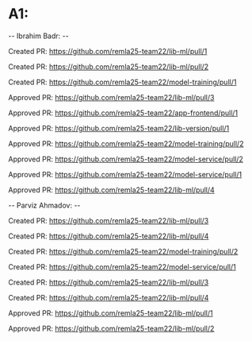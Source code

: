 # A1:

-- Ibrahim Badr: --

Created PR: https://github.com/remla25-team22/lib-ml/pull/1

Created PR: https://github.com/remla25-team22/lib-ml/pull/2

Created PR: https://github.com/remla25-team22/model-training/pull/1

Approved PR: https://github.com/remla25-team22/lib-ml/pull/3

Approved PR: https://github.com/remla25-team22/app-frontend/pull/1

Approved PR: https://github.com/remla25-team22/lib-version/pull/1

Approved PR: https://github.com/remla25-team22/model-training/pull/2

Approved PR: https://github.com/remla25-team22/model-service/pull/2

Approved PR: https://github.com/remla25-team22/model-service/pull/1

Approved PR: https://github.com/remla25-team22/lib-ml/pull/4



-- Parviz Ahmadov: --

Created PR: https://github.com/remla25-team22/lib-ml/pull/3

Created PR: https://github.com/remla25-team22/lib-ml/pull/4

Created PR: https://github.com/remla25-team22/model-training/pull/2

Created PR: https://github.com/remla25-team22/model-service/pull/1

Created PR: https://github.com/remla25-team22/lib-ml/pull/3

Created PR: https://github.com/remla25-team22/lib-ml/pull/4

Approved PR: https://github.com/remla25-team22/lib-ml/pull/1

Approved PR: https://github.com/remla25-team22/lib-ml/pull/2
